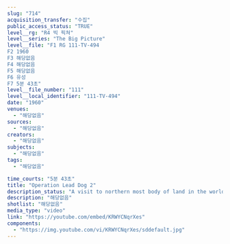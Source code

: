 ```yaml
---
slug: "714"
acquisition_transfer: "수집"
public_access_status: "TRUE"
level__rg: "R4 빅 픽쳐"
level__series: "The Big Picture"
level__file: "F1 RG 111-TV-494
F2 1960
F3 해당없음
F4 해당없음
F5 해당없음
F6 유성
F7 5분 43초"
level__file_number: "111"
level__local_identifier: "111-TV-494"
date: "1960"
venues: 
  - "해당없음"
sources: 
  - "해당없음"
creators: 
  - "해당없음"
subjects: 
  - "해당없음"
tags: 
  - "해당없음"

time_courts: "5분 43초"
title: "Operation Lead Dog 2"
description_status: "A visit to northern most body of land in the world. Army scientific teams work in cooperation with the Danish Government in this dramatic film."
description: "해당없음"
shotlist: "해당없음"
media_type: "video"
link: "https://youtube.com/embed/KRWYCNqrXes"
components: 
  - "https://img.youtube.com/vi/KRWYCNqrXes/sddefault.jpg"
---
```

